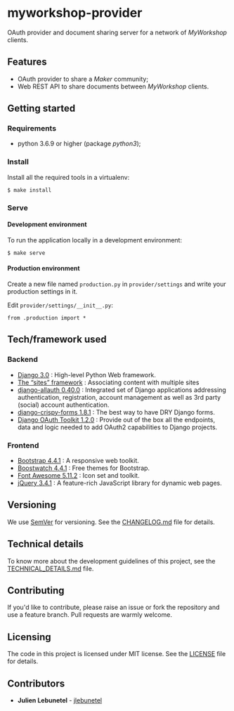 # myworkshop-provider
OAuth provider and document sharing server for a network of _MyWorkshop_ clients.

## Features
 * OAuth provider to share a _Maker_ community;
 * Web REST API to share documents between _MyWorkshop_ clients.

## Getting started

### Requirements
 * python 3.6.9 or higher (package _python3_);

### Install
Install all the required tools in a virtualenv:
```
$ make install
```

### Serve

#### Development environment
To run the application locally in a development environment:
```
$ make serve
```

#### Production environment
Create a new file named `production.py` in `provider/settings` and write your production settings in it.

Edit `provider/settings/__init__.py`:
```
from .production import *
```

## Tech/framework used

### Backend
 * [Django 3.0](https://www.djangoproject.com/) : High-level Python Web framework.
 * [The “sites” framework](https://docs.djangoproject.com/en/2.2/ref/contrib/sites/) : Associating content with multiple sites
 * [django-allauth 0.40.0](https://github.com/pennersr/django-allauth) : Integrated set of Django applications addressing authentication, registration, account management as well as 3rd party (social) account authentication.
 * [django-crispy-forms 1.8.1](https://github.com/django-crispy-forms/django-crispy-forms) : The best way to have DRY Django forms.
 * [Django OAuth Toolkit 1.2.0](https://github.com/jazzband/django-oauth-toolkit) : Provide out of the box all the endpoints, data and logic needed to add OAuth2 capabilities to Django projects.

### Frontend
 * [Bootstrap 4.4.1](https://getbootstrap.com/) : A responsive web toolkit.
 * [Boostwatch 4.4.1](https://bootswatch.com/) : Free themes for Bootstrap.
 * [Font Awesome 5.11.2](https://fontawesome.com/) : Icon set and toolkit.
 * [jQuery 3.4.1](https://jquery.com/) : A feature-rich JavaScript library for dynamic web pages.

## Versioning
We use [SemVer](http://semver.org/) for versioning. See the [CHANGELOG.md](CHANGELOG.md) file for details.

## Technical details
To know more about the development guidelines of this project, see the [TECHNICAL_DETAILS.md](TECHNICAL_DETAILS.md) file.

## Contributing
If you'd like to contribute, please raise an issue or fork the repository and use a feature branch. Pull requests are warmly welcome.

## Licensing
The code in this project is licensed under MIT license. See the [LICENSE](LICENSE) file for details.

## Contributors
 * **Julien Lebunetel** - [jlebunetel](https://github.com/jlebunetel)
